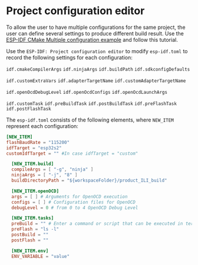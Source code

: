 # Project configuration editor

To allow the user to have multiple configurations for the same project, the user can define several settings to produce different build result.
Use the [ESP-IDF CMake Multiple configuration example](https://github.com/espressif/esp-idf/tree/master/examples/build_system/cmake/multi_config) and follow this tutorial.

Use the `ESP-IDF: Project configuration editor` to modify `esp-idf.toml` to record the following settings for each configuration:

`idf.cmakeCompilerArgs`
`idf.ninjaArgs`
`idf.buildPath`
`idf.sdkconfigDefaults`

`idf.customExtraVars`
`idf.adapterTargetName`
`idf.customAdapterTargetName`

`idf.openOcdDebugLevel`
`idf.openOcdConfigs`
`idf.openOcdLaunchArgs`

`idf.customTask`
`idf.preBuildTask`
`idf.postBuildTask`
`idf.preFlashTask`
`idf.postFlashTask`

The `esp-idf.toml` consists of the following elements, where `NEW_ITEM` represent each configuration:

```toml
[NEW_ITEM]
flashBaudRate = "115200"
idfTarget = "esp32s2"
customIdfTarget = "" #In case idfTarget = "custom"

  [NEW_ITEM.build]
  compileArgs = [ "-g", "ninja" ]
  ninjaArgs = [ "-j", "8" ]
  buildDirectoryPath = "${workspaceFolder}/product_ILI_build"

  [NEW_ITEM.openOCD]
  args = [ ] # Arguments for OpenOCD execution
  configs = [ ] # Configuration files for OpenOCD
  debugLevel = 0 # from 0 to 4 OpenOCD Debug Level

  [NEW_ITEM.tasks]
  preBuild = "" # Enter a command or script that can be executed in terminal here
  preFlash = "ls -l"
  postBuild = ""
  postFlash = ""

  [NEW_ITEM.env]
  ENV_VARIABLE = "value"
```